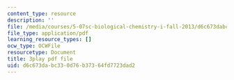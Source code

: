 ```yaml
---
content_type: resource
description: ''
file: /media/courses/5-07sc-biological-chemistry-i-fall-2013/d6c673dabc330d76b37364fd7723dad2_922Oig1HWG8.pdf
file_type: application/pdf
learning_resource_types: []
ocw_type: OCWFile
resourcetype: Document
title: 3play pdf file
uid: d6c673da-bc33-0d76-b373-64fd7723dad2
---
```

